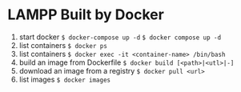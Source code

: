 # LAMPP Built by Docker
1. start docker
  `$ docker-compose up -d`
  `$ docker compose up -d`
2. list containers
  `$ docker ps`
3. list containers
  `$ docker exec -it <container-name> /bin/bash`
4. build an image from Dockerfile
   `$ docker build [<path>|<utl>|-]`
5. download an image from a registry
   `$ docker pull <url>`
6. list images
   `$ docker images`
